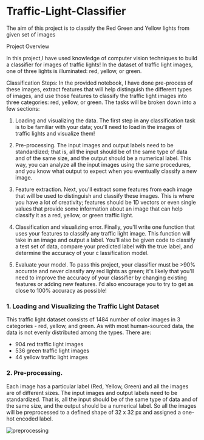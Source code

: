 # Traffic-Light-Classifier
The aim of this project is to classify the Red Green and Yellow lights from given set of images

Project Overview

In this project,I have used knowledge of computer vision techniques to build a classifier for images of traffic lights! 
In the dataset of traffic light images, one of three lights is illuminated: red, yellow, or green.

Classification Steps:
In the provided notebook, I have done pre-process of these images, extract features that will help distinguish the different types of images, 
and use those features to classify the traffic light images into three categories: red, yellow, or green. The tasks will be broken down into a few sections:

1. Loading and visualizing the data. The first step in any classification task is to be familiar with your data; you'll need to load in the images of traffic lights
and visualize them!

2. Pre-processing. The input images and output labels need to be standardized; that is, all the input should be of the same type of data and of the same size,
and the output should be a numerical label. This way, you can analyze all the input images using the same procedures, and you know what output to expect when you
eventually classify a new image.

3. Feature extraction. Next, you'll extract some features from each image that will be used to distinguish and classify these images. This is where you have a lot of creativity; 
features should be 1D vectors or even single values that provide some information about an image that can help classify it as a red, yellow, or green traffic light.

4. Classification and visualizing error. Finally, you'll write one function that uses your features to classify any traffic light image. This function will take in an image 
and output a label. You'll also be given code to classify a test set of data, compare your predicted label with the true label, and determine the accuracy of your c
lassification model.

5. Evaluate your model. To pass this project, your classifier must be >90% accurate and never classify any red lights as green; it's likely that you'll need to improve 
the accuracy of your classifier by changing existing features or adding new features. I'd also encourage you to try to get as close to 100% accuracy as possible!


### 1. Loading and Visualizing the Traffic Light Dataset

This traffic light dataset consists of 1484 number of color images in 3 categories - red, yellow, and green. As with most human-sourced data, the data is not evenly distributed among the types. There are:
* 904 red traffic light images
* 536 green traffic light images
* 44 yellow traffic light images

### 2. Pre-processing. 

Each image has a particular label (Red, Yellow, Green) and all the images are of different sizes. The input images and output labels need to be standardized. That is, all the input should be of the same type of data and of the same size, and the output should be a numerical label. So all the images will be preprocessed to a defined shape of 32 x 32 px and assigned a one-hot encoded label. 

![preprocessing](/figures/Std_img.PNG)

